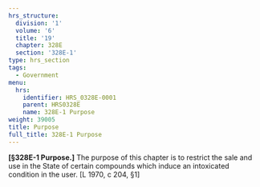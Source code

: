 ```yaml
---
hrs_structure:
  division: '1'
  volume: '6'
  title: '19'
  chapter: 328E
  section: '328E-1'
type: hrs_section
tags:
  - Government
menu:
  hrs:
    identifier: HRS_0328E-0001
    parent: HRS0328E
    name: 328E-1 Purpose
weight: 39005
title: Purpose
full_title: 328E-1 Purpose
---
```

**[§328E-1 Purpose.]** The purpose of this chapter is to restrict the sale and use in the State of certain compounds which induce an intoxicated condition in the user. [L 1970, c 204, §1]